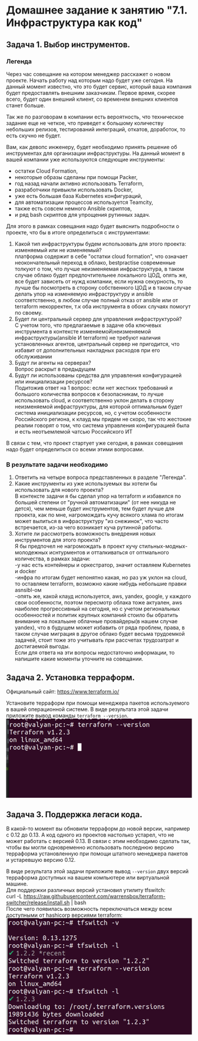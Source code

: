 # Домашнее задание к занятию "7.1. Инфраструктура как код"

## Задача 1. Выбор инструментов. 
 
### Легенда
 
Через час совещание на котором менеджер расскажет о новом проекте. Начать работу над которым надо 
будет уже сегодня. 
На данный момент известно, что это будет сервис, который ваша компания будет предоставлять внешним заказчикам.
Первое время, скорее всего, будет один внешний клиент, со временем внешних клиентов станет больше.

Так же по разговорам в компании есть вероятность, что техническое задание еще не четкое, что приведет к большому
количеству небольших релизов, тестирований интеграций, откатов, доработок, то есть скучно не будет.  
   
Вам, как девопс инженеру, будет необходимо принять решение об инструментах для организации инфраструктуры.
На данный момент в вашей компании уже используются следующие инструменты: 
- остатки Сloud Formation, 
- некоторые образы сделаны при помощи Packer,
- год назад начали активно использовать Terraform, 
- разработчики привыкли использовать Docker, 
- уже есть большая база Kubernetes конфигураций, 
- для автоматизации процессов используется Teamcity, 
- также есть совсем немного Ansible скриптов, 
- и ряд bash скриптов для упрощения рутинных задач.  

Для этого в рамках совещания надо будет выяснить подробности о проекте, что бы в итоге определиться с инструментами:

1. Какой тип инфраструктуры будем использовать для этого проекта: изменяемый или не изменяемый?  
платформа содержит в себе "остатки cloud formation", что означает  неокончательный переход в облако, bestpractise современные толкуют о том, что лучше неизменяемая инфраструктура, в таком случае облако будет предпочтительнее локального ЦОД, опять же, все будет зависеть от нужд компании, если нужна секурность, то лучше бы посмотреть в сторону собственного ЦОД и в таком случае делать упор на изменяемую инфраструктуру и ansible соответственно, в любом случае полный отказ от ansible или от terraform некорректен, т.к оба инструмента в обоих случаях помогут по своему.  
2. Будет ли центральный сервер для управления инфраструктурой?  
С учетом того, что предлагаемые в задаче оба ключевых инструмента в контексте изменяемой\неизменяемой инфраструктуры(ansible И terraform) не требуют наличия установленных агентов, центральный сервер не пригодится, что избавит от дополнительных накладных расходов при его обслуживании
3. Будут ли агенты на серверах?  
Вопрос раскрыт в предыдущем  
4. Будут ли использованы средства для управления конфигурацией или инициализации ресурсов?   
Подитожив ответ на 1 вопрос: если нет жестких требований и большого количества вопросов к безопасникам, то лучше использовать cloud, и соответственно уклон делать в сторону неизменяемой инфраструктуры, для которой оптимальным будет система инициализации ресурсов, но, с учетом особенности Российского региона, к клауд мы придем не скоро, так что жестокие реалии говорят о том, что система управления конфигурацией была и есть неотъемлемой чатсью Российского ИТ  
 
В связи с тем, что проект стартует уже сегодня, в рамках совещания надо будет определиться со всеми этими вопросами.

### В результате задачи необходимо

1. Ответить на четыре вопроса представленных в разделе "Легенда". 
2. Какие инструменты из уже используемых вы хотели бы использовать для нового проекта?   
В контексте задачи я бы сделал упор на terraform и избавился по большей степени от "ручной автоматизации" (от нее никуда не дется), чем меньше будет инструментов, тем будет лучше для проекта, как по мне, нагромождать кучу всякого хлама по итогам может вылиться в инфраструктуру "из снежинок", что часто встречается, из-за чего возникает куча рутинной работы.  
3. Хотите ли рассмотреть возможность внедрения новых инструментов для этого проекта?   
Я бы предпочел не нагромождать в проект кучу стильных-модных-молодежных иснтурментов и отталкиваться от оптмального количества, в рамках задачи:  
-у нас есть контейнеры и оркестратор, значит оставляем Kubernetes и docker  
-инфра по итогам будет непонятно какая, но раз уж уклон на cloud, то оставляем terraform, возможно какие нибудь небольшие правки asnsibl-ом  
-опять же, какой клауд используется, aws, yandex, google, у каждого свои особенности, поэтом пересмотр облака тоже актуален, aws наиболее прогрессивный на сегодня, но с учетом региональных особенностей и политик крупных компаний стоило бы обратить внимание на локальыне облачные провайдеры(в нашем случае yandex), что в будущем может избавить от ряда проблем, права, в таком случае миграция в другое облако будет весьма трудоемкой задачей, стоит тоже это учитывать при рассчетах трудозатрат и достигаемой выгоды.  
Если для ответа на эти вопросы недостаточно информации, то напишите какие моменты уточните на совещании.


## Задача 2. Установка терраформ. 

Официальный сайт: https://www.terraform.io/

Установите терраформ при помощи менеджера пакетов используемого в вашей операционной системе.
В виде результата этой задачи приложите вывод команды `terraform --version`.  
![img.png](img.png)    

## Задача 3. Поддержка легаси кода. 

В какой-то момент вы обновили терраформ до новой версии, например с 0.12 до 0.13. 
А код одного из проектов настолько устарел, что не может работать с версией 0.13. 
В связи с этим необходимо сделать так, чтобы вы могли одновременно использовать последнюю версию терраформа установленную при помощи
штатного менеджера пакетов и устаревшую версию 0.12. 

В виде результата этой задачи приложите вывод `--version` двух версий терраформа доступных на вашем компьютере 
или виртуальной машине.  
Для поддержки различных версий установил утилиту tfswitch:  
curl -L https://raw.githubusercontent.com/warrensbox/terraform-switcher/release/install.sh | bash  
После чего появилась возможность переключаться между всем доступными от hashicorp версиями terraform:  
![img_2.png](img_2.png)

